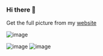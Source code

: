 ### Hi there 👋

Get the full picture from my [website](https://www.bobng.me/)

![image](https://activity-graph.herokuapp.com/graph?username=bobshoaun&theme=minimal)

![image](https://github-readme-stats.vercel.app/api?username=bobshoaun)
![image](https://github-readme-stats.vercel.app/api/top-langs/?username=bobshoaun)

<!--
**BobShoaun/BobShoaun** is a ✨ _special_ ✨ repository because its `README.md` (this file) appears on your GitHub profile.

Here are some ideas to get you started:

- 🔭 I’m currently working on ...
- 🌱 I’m currently learning ...
- 👯 I’m looking to collaborate on ...
- 🤔 I’m looking for help with ...
- 💬 Ask me about ...
- 📫 How to reach me: ...
- 😄 Pronouns: ...
- ⚡ Fun fact: ...
-->
